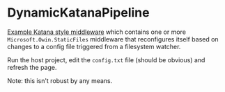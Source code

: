 # DynamicKatanaPipeline

[Example Katana style middleware](https://github.com/damianh/DynamicKatanaPipeline/blob/master/src/DynamicKatanaPipeline/DynamicKatanaMiddleware.cs) which contains one or more `Microsoft.Owin.StaticFiles` middleware that reconfigures itself based on changes to a config file triggered from a filesystem watcher.

Run the host project, edit the `config.txt` file (should be obvious) and refresh the page. 

Note: this isn't robust by any means.
